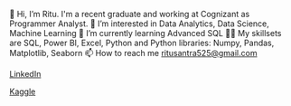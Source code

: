 👋 Hi, I’m Ritu. I'm a recent graduate and working at Cognizant as Programmer Analyst.
👀 I’m interested in Data Analytics, Data Science, Machine Learning
🌱 I’m currently learning Advanced SQL
👩‍💻 My skillsets are SQL, Power BI, Excel, Python and Python libraries: Numpy, Pandas, Matplotlib, Seaborn
📫 How to reach me ritusantra525@gmail.com

[LinkedIn](https://www.linkedin.com/in/ritusantra/)

[Kaggle](https://www.kaggle.com/ritusantra) 

<!---
ritusantra/ritusantra is a ✨ special ✨ repository because its `README.md` (this file) appears on your GitHub profile.
You can click the Preview link to take a look at your changes.
--->
